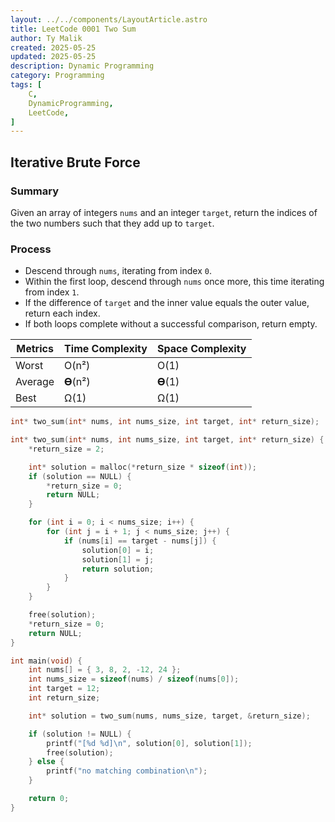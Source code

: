 ```yaml
---
layout: ../../components/LayoutArticle.astro
title: LeetCode 0001 Two Sum
author: Ty Malik
created: 2025-05-25
updated: 2025-05-25
description: Dynamic Programming
category: Programming
tags: [
    C,
    DynamicProgramming,
    LeetCode,
]
---
```


## Iterative Brute Force
### Summary
Given an array of integers `nums` and an integer `target`, return the indices of the two numbers
such that they add up to `target`.

### Process
- Descend through `nums`, iterating from index `0`.
- Within the first loop, descend through `nums` once more, this time iterating from index `1`.
- If the difference of `target` and the inner value equals the outer value, return each index.
- If both loops complete without a successful comparison, return empty.

|Metrics|Time Complexity|Space Complexity|
|----------|----|-----|
|Worst|O(n²)|O(1)|
|Average|𝚹(n²)|𝚹(1)|
|Best|Ω(1)|Ω(1)|

```c
int* two_sum(int* nums, int nums_size, int target, int* return_size);

int* two_sum(int* nums, int nums_size, int target, int* return_size) {
    *return_size = 2;

    int* solution = malloc(*return_size * sizeof(int));
    if (solution == NULL) {
        *return_size = 0;
        return NULL;
    }

    for (int i = 0; i < nums_size; i++) {
        for (int j = i + 1; j < nums_size; j++) {
            if (nums[i] == target - nums[j]) {
                solution[0] = i;
                solution[1] = j;
                return solution;
            }
        }
    }

    free(solution);
    *return_size = 0;
    return NULL;
}

int main(void) {
    int nums[] = { 3, 8, 2, -12, 24 };
    int nums_size = sizeof(nums) / sizeof(nums[0]);
    int target = 12;
    int return_size;

    int* solution = two_sum(nums, nums_size, target, &return_size);

    if (solution != NULL) {
        printf("[%d %d]\n", solution[0], solution[1]);
        free(solution);
    } else {
        printf("no matching combination\n");
    }

    return 0;
}
```
